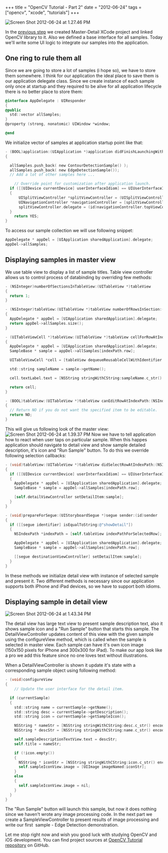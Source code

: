 +++
title =  "OpenCV Tutorial - Part 2"
date = "2012-06-24"
tags =  ["opencv", "xcode", "tutorials"]
+++

![][1]

In the [previous step][2] we created Master-Detail XCode project and linked OpenCV library to it. Also we defined a base interface for all samples. Today we'll write some UI logic to integrate our samples into the application. 

## One ring to rule them all

Since we are going to store a lot of samples (i hope so), we have to store them somewhere. I think for our application the ideal place to save them is our application delegate class. Since we create instance of each sample only once at startup and they required to be alive for all application lifecycle there is no better place to store them: 
    
```objectivec  
@interface AppDelegate : UIResponder 
{
@public
  std::vector allSamples;
}
@property (strong, nonatomic) UIWindow *window;

@end
```

We initialize vector of samples at application startup point like that: 
    
```objectivec    
- (BOOL)application:(UIApplication *)application didFinishLaunchingWithOptions:(NSDictionary *)launchOptions
{

  allSamples.push_back( new ContourDetectionSample() );
  allSamples.push_back( new EdgeDetectionSample());
  // Add a lot of other samples here ...

    // Override point for customization after application launch.
  if ([[UIDevice currentDevice] userInterfaceIdiom] == UIUserInterfaceIdiomPad)
  {
      UISplitViewController *splitViewController = (UISplitViewController *)self.window.rootViewController;
      UINavigationController *navigationController = [splitViewController.viewControllers lastObject];
      splitViewController.delegate = (id)navigationController.topViewController;
  }
    return YES;
}
```

To access our sample collection we will use following snippet: 
    
```objectivec    
AppDelegate * appDel = [UIApplication sharedApplication].delegate;
appDel->allSamples;
```
## Displaying samples in master view

We use table view to display a list of sample titles. Table view controller allows us to control process of databinding by overriding few methods: 
    
```objectivec    
- (NSInteger)numberOfSectionsInTableView:(UITableView *)tableView
{
  return 1;
}

- (NSInteger)tableView:(UITableView *)tableView numberOfRowsInSection:(NSInteger)section
{
  AppDelegate * appDel = [UIApplication sharedApplication].delegate;
  return appDel->allSamples.size();
}

- (UITableViewCell *)tableView:(UITableView *)tableView cellForRowAtIndexPath:(NSIndexPath *)indexPath
{
  AppDelegate * appDel = [UIApplication sharedApplication].delegate;
  SampleBase * sample = appDel->allSamples[indexPath.row];

  UITableViewCell *cell = [tableView dequeueReusableCellWithIdentifier:@"Cell"];

  std::string sampleName = sample->getName();

  cell.textLabel.text = [NSString stringWithCString:sampleName.c_str() encoding:NSASCIIStringEncoding];

  return cell;
}

- (BOOL)tableView:(UITableView *)tableView canEditRowAtIndexPath:(NSIndexPath *)indexPath
{
  // Return NO if you do not want the specified item to be editable.
  return NO;
}
```

This will give us following look of the master view: ![][3] Now we have to tell application how to react when user taps on particular sample. When this happes application should navigate to detail view and show sample detailed description, it's icon and "Run Sample" button. To do this we override following selection callbacks: 
    
```objectivec    
- (void)tableView:(UITableView *)tableView didSelectRowAtIndexPath:(NSIndexPath *)indexPath
{
  if ([[UIDevice currentDevice] userInterfaceIdiom] == UIUserInterfaceIdiomPad)
  {
    AppDelegate * appDel = [UIApplication sharedApplication].delegate;
    SampleBase * sample = appDel->allSamples[indexPath.row];

    [self.detailViewController setDetailItem:sample];
  }
}

- (void)prepareForSegue:(UIStoryboardSegue *)segue sender:(id)sender
{
  if ([[segue identifier] isEqualToString:@"showDetail"])
  {
    NSIndexPath *indexPath = [self.tableView indexPathForSelectedRow];

    AppDelegate * appDel = [UIApplication sharedApplication].delegate;
    SampleBase * sample = appDel->allSamples[indexPath.row];

    [[segue destinationViewController] setDetailItem:sample];
  }
}
```

In these methods we initialize detail view with instance of selected sample and present it. Two different methods is necessary since our application supports both iPhone and iPad devices, so we have to support both idioms. 

## Displaying sample in detail view

![][4] 

The detail view has large text view to present sample description text, also it shows sample icon and a "Run Sample" button that starts this sample. The DetailViewController updates content of this view with the given sample using the configureView method, which is called when the sample is selected in master view. Each sample can have it's own icon image (150x150 pixels for iPhone and 300x300 for iPad). To make our app look like a pro we add this feature since no one loves text without illustrations. 

When a DetailViewController is shown it update it's state with a corresponding sample object using following method:
    
```objectivec
- (void)configureView
{
    // Update the user interface for the detail item.

  if (currentSample)
  {
    std::string name = currentSample->getName();
    std::string desc = currentSample->getDescription();
    std::string icon = currentSample->getSampleIcon();

    NSString * nameStr = [NSString stringWithCString:desc.c_str() encoding:NSASCIIStringEncoding];
    NSString * descStr = [NSString stringWithCString:name.c_str() encoding:NSASCIIStringEncoding];

    self.sampleDescriptionTextView.text = descStr;
    self.title = nameStr;     

    if (!icon.empty())
    {
      NSString * iconStr = [NSString stringWithCString:icon.c_str() encoding:NSASCIIStringEncoding];
      self.sampleIconView.image = [UIImage imageNamed:iconStr];
    }
    else
    {
      self.sampleIconView.image = nil;
    }
  }
}
```

The "Run Sample" button will launch this sample, but now it does nothing since we haven't wrote any image processing code. In the next part we create a SampleViewController to present results of image processing and write our first  sample - Edge Detection demonstration.

Let me stop right now and wish you good luck with studying OpenCV and iOS development. You can find project sources at [OpenCV Tutorial repository][5] on GitHub.


   [1]: Screen-Shot-2012-06-24-at-1.27.46-PM-300x159.png (Screen Shot 2012-06-24 at 1.27.46 PM)
   [2]: http://computer-vision-talks.com/2012/06/opencv-tutorial-a-collection-of-opencv-samples-for-iphoneipad-part-1/ (OpenCV Tutorial – a collection of OpenCV samples for iPhone/iPad – Part 1)
   [3]: Screen-Shot-2012-06-24-at-1.39.37-PM.png (Screen Shot 2012-06-24 at 1.39.37 PM)
   [4]: Screen-Shot-2012-06-24-at-1.43.34-PM.png (Screen Shot 2012-06-24 at 1.43.34 PM)
   [5]: https://github.com/BloodAxe/OpenCV-Tutorial (OpenCV Tutorial)
